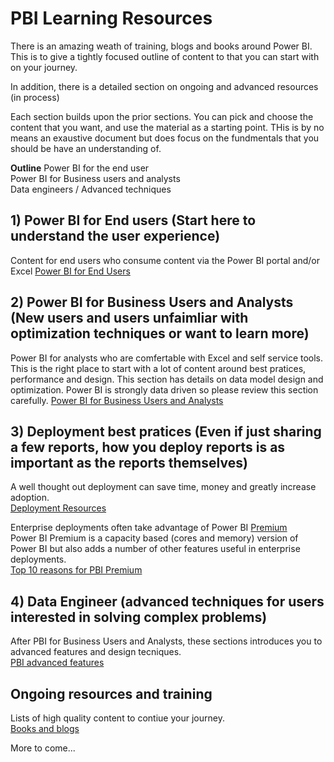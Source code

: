 # PBI Learning Resources

There is an amazing weath of training, blogs and books around Power BI.  This is to give a tightly focused outline of content to that you can start with on your journey.  

In addition, there is a detailed section on ongoing and advanced resources (in process)

Each section builds upon the prior sections.  You can pick and choose the content that you want, and use the material as a starting point.  THis is by no means an exaustive document but does focus on the fundmentals that you should be have an understanding of.  

**Outline** 
  Power BI for the end user</br>
  Power BI for Business users and analysts</br>
  Data engineers / Advanced techniques</br>
  
## 1) Power BI for End users  (Start here to understand the user experience)
Content for end users who consume content via the Power BI portal and/or Excel
[Power BI for End Users](https://github.com/wgbrown/PBILearningResources/blob/main/End%20Users/End%20Users.md)

## 2) Power BI for Business Users and Analysts (New users and users unfaimliar with optimization techniques or want to learn more) 
Power BI for analysts who are comfertable with Excel and self service tools.  This is the right place to start with a lot of content around best pratices, performance and design.  This section has details on data model design and optimization.  Power BI is strongly data driven so please review this section carefully. 
[Power BI for Business Users and Analysts](https://github.com/wgbrown/PBILearningResources/blob/main/PBI%20Analysts/PBI%20end%20users.md)

## 3) Deployment best pratices (Even if just sharing a few reports, how you deploy reports is as important as the reports themselves) 
A well thought out deployment can save time, money and greatly increase adoption.</br>
[Deployment Resources](https://github.com/wgbrown/PBILearningResources/blob/main/deployment/BasicDeployment.md) 

Enterprise deployments often take advantage of Power BI [Premium](https://github.com/wgbrown/PBILearningResources/blob/2845146e91a3875619ca1a41e8aebce340356ecc/Premium/What%20is%20PBI%20Premium.md)</br>
Power BI Premium is a capacity based (cores and memory) version of Power BI but also adds a number of other features useful in enterprise deployments.</br>
[Top 10 reasons for PBI Premium](https://github.com/wgbrown/PBILearningResources/blob/c200a1e310505800dba8c22efe4c64040d49095e/Premium/What%20is%20PBI%20Premium.md)

## 4) Data Engineer (advanced techniques for users interested in solving complex problems)
After PBI for Business Users and Analysts, these sections introduces you to advanced features and design tecniques.  
[PBI advanced features](https://github.com/wgbrown/PBILearningResources/blob/main/DataEngineer/PowerBI.md)


## Ongoing resources and training
Lists of high quality content to contiue your journey.</br>
[Books and blogs](https://github.com/wgbrown/PBILearningResources/blob/18260d8ea08b81c180edf581ea9ed751eb348f25/Resources/GeneralResources.md)<br>

More to come...

